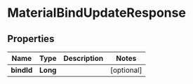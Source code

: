 

# MaterialBindUpdateResponse


## Properties

Name | Type | Description | Notes
------------ | ------------- | ------------- | -------------
**bindId** | **Long** |  |  [optional]



